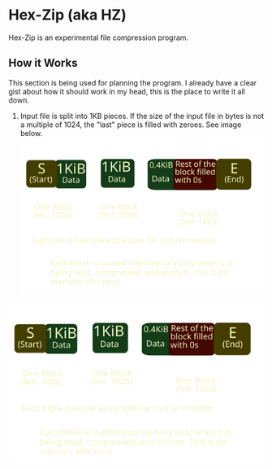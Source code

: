 # Hex-Zip (aka HZ)
Hex-Zip is an experimental file compression program.

## How it Works
This section is being used for planning the program. I already have a clear gist about how it should work in my head, this is the place to write it all down.
1. Input file is split into 1KB pieces. If the size of the input file in bytes is not a multiple of 1024, the "last" piece is filled with zeroes. See image below.
![Alt text](./assets/readme/hzdms1.svg)
<img src="./assets/readme/hzdms1.svg">